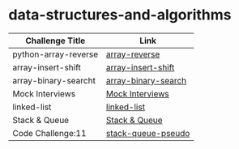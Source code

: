 # data-structures-and-algorithms

|  Challenge Title |  Link |
|------------------|-------|
| python-array-reverse|[array-reverse](pyhon/array-reverse/README.md)|
| array-insert-shift|[array-insert-shift](pyhon/array-insert-shift/README.md)|
| array-binary-searcht|[array-binary-search](pyhon/array-binary-search/README.md)|
| Mock Interviews|[Mock Interviews](pyhon/Mock-Interviews/README.md)|
| linked-list|[linked-list](python/linked-list/README.md)|
| Stack & Queue|[Stack & Queue](python/Queue/README.md)|
| Code Challenge:11|[stack-queue-pseudo](python/stack-queue-pseudo/README.md)|


